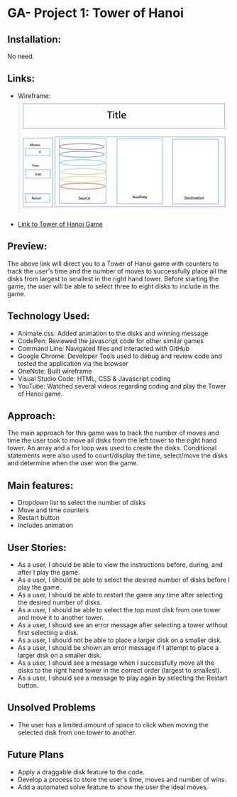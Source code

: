 # GA- Project 1:  Tower of Hanoi

## Installation:
No need.

## Links:
- Wireframe:
![](images/ga-project-1-wireframe.jpg)

 - [Link to Tower of Hanoi Game](https://dvorakkarrie.github.io/Project1_Tower-of-Hanoi/)

 ## Preview:
 The above link will direct you to a Tower of Hanoi game with counters to track the user's time and the number of moves to successfully place all the disks from largest to smallest in the right hand tower.  Before starting the game, the user will be able to select three to eight disks to include in the game.

 ## Technology Used:
- Animate.css:  Added animation to the disks and winning message
- CodePen: Reviewed the javascript code for other similar games
- Command Line:  Navigated files and interacted with GitHub
- Google Chrome:  Developer Tools used to debug and review code and tested the application via the browser
- OneNote:  Built wireframe
- Visual Studio Code:  HTML, CSS & Javascript coding
- YouTube: Watched several videos regarding coding and play the Tower of Hanoi game.

## Approach:
The main approach for this game was to track the number of moves and time the user took to move all disks from the left tower to the right hand tower.  An array and a for loop was used to create the disks.  Conditional statements were also used to count/display the time, select/move the disks and determine when the user won the game.

## Main features:
- Dropdown list to select the number of disks
- Move and time counters
- Restart button
- Includes animation

## User Stories:
- As a user, I should be able to view the instructions before, during, and after I play the game.
- As a user, I should be able to select the desired number of disks before I play the game.
- As a user, I should be able to restart the game any time after selecting the desired number of disks.
- As a user, I should be able to select the top most disk from one tower and move it to another tower.
- As a user, I should see an error message after selecting a tower without first selecting a disk.
- As a user, I should not be able to place a larger disk on a smaller disk.
- As a user, I should be shown an error message if I attempt to place a larger disk on a smaller disk.
- As a user, I should see a message when I successfully move all the disks to the right hand tower in the correct order (largest to smallest).
- As a user, I should see a message to play again by selecting the Restart button.

## Unsolved Problems
- The user has a limited amount of space to click when moving the selected disk from one tower to another.

## Future Plans
- Apply a draggable disk feature to the code.
- Develop a process to store the user's time, moves and number of wins.
- Add a automated solve feature to show the user the ideal moves.